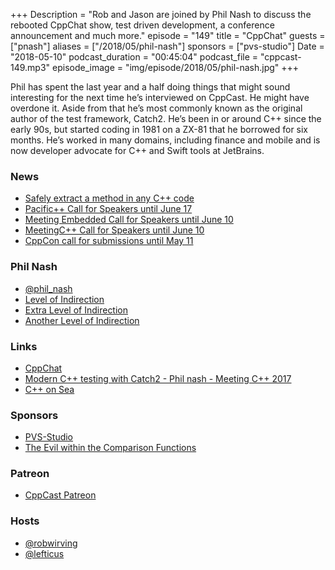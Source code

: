 +++
Description = "Rob and Jason are joined by Phil Nash to discuss the rebooted CppChat show, test driven development, a conference announcement and much more."
episode = "149"
title = "CppChat"
guests = ["pnash"]
aliases = ["/2018/05/phil-nash"]
sponsors = ["pvs-studio"]
Date = "2018-05-10"
podcast_duration = "00:45:04"
podcast_file = "cppcast-149.mp3"
episode_image = "img/episode/2018/05/phil-nash.jpg"
+++

Phil has spent the last year and a half doing things that might sound interesting for the next time he’s interviewed on CppCast. He might have overdone it. Aside from that he’s most commonly known as the original author of the test framework, Catch2. He’s been in or around C++ since the early 90s, but started coding in 1981 on a ZX-81 that he borrowed for six months. He’s worked in many domains, including finance and mobile and is now developer advocate for C++ and Swift tools at JetBrains.

### News ###

 - [Safely extract a method in any C++ code](http://jay.bazuzi.com/Safely-extract-a-method-in-any-C++-code/)
 - [Pacific++ Call for Speakers until June 17](https://speaker.pacificplusplus.com/)
 - [Meeting Embedded Call for Speakers until June 10](https://meetingembedded.com/2018/)
 - [MeetingC++ Call for Speakers until June 10](https://meetingcpp.com/mcpp/submittalk/)
 - [CppCon call for submissions until May 11](https://cppcon.org/cfs2018/)
 
### Phil Nash ###

 - [@phil_nash](https://twitter.com/phil_nash/)
 - [Level of Indirection](http://levelofindirection.com/)
 - [Extra Level of Indirection](http://extralevelofindirection.com/)
 - [Another Level of Indirection](http://anotherlevelofindirection.com/)

### Links ###

 - [CppChat](http://slashslash.info/cppchat/)
 - [Modern C++ testing with Catch2 - Phil nash - Meeting C++ 2017](https://www.youtube.com/watch?v=3tIE6X5FjDE)
 - [C++ on Sea](https://cpponsea.uk/)

### Sponsors ###

- [PVS-Studio](https://www.viva64.com/pvs-studio)
- [The Evil within the Comparison Functions](https://www.viva64.com/en/b/0509/)

### Patreon ###

- [CppCast Patreon](https://www.patreon.com/CppCast)

### Hosts ###

- [@robwirving](https://twitter.com/robwirving)
- [@lefticus](https://twitter.com/lefticus)

